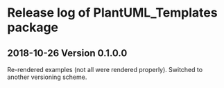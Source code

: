 # Release log of PlantUML_Templates package

## 2018-10-26 Version 0.1.0.0

Re-rendered examples (not all were rendered properly). Switched to another versioning scheme.